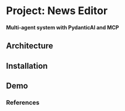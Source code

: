 # Project: News Editor

#### Multi-agent system with PydanticAI and MCP


## Architecture

## Installation

## Demo

### References